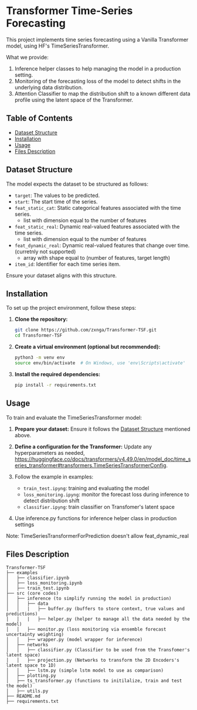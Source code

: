# Transformer Time-Series Forecasting

This project implements time series forecasting using a Vanilla Transformer model, using HF's TimeSeriesTransformer.

What we provide:
1. Inference helper classes to help managing the model in a production setting.
2. Monitoring of the forecasting loss of the model to detect shifts in the underlying data distribution.
3. Attention Classifier to map the distribution shift to a known different data profile using the latent space of the Transformer.

## Table of Contents

- [Dataset Structure](#dataset-structure)
- [Installation](#installation)
- [Usage](#usage)
- [Files Description](#files-description)

## Dataset Structure

The model expects the dataset to be structured as follows:

- `target`: The values to be predicted.
- `start`: The start time of the series.
- `feat_static_cat`: Static categorical features associated with the time series.
   - list with dimension equal to the number of features
- `feat_static_real`:  Dynamic real-valued features associated with the time series.
   - list with dimension equal to the number of features
- `feat_dynamic_real`: Dynamic real-valued features that change over time. (curretnly not supported)
   - array with shape equal to (number of features, target length)
- `item_id`: Identifier for each time series item.

Ensure your dataset aligns with this structure.

## Installation

To set up the project environment, follow these steps:

1. **Clone the repository:**

   ```bash
   git clone https://github.com/zxnga/Transformer-TSF.git
   cd Transformer-TSF
   ```

2. **Create a virtual environment (optional but recommended):**

   ```bash
   python3 -m venv env
   source env/bin/activate  # On Windows, use 'env\Scripts\activate'
   ```

3. **Install the required dependencies:**

   ```bash
   pip install -r requirements.txt
   ```

## Usage

To train and evaluate the TimeSeriesTransformer model:

1. **Prepare your dataset:** Ensure it follows the [Dataset Structure](#dataset-structure) mentioned above.

2. **Define a configuration for the Transformer:** Update any hyperparameters as needed, https://huggingface.co/docs/transformers/v4.49.0/en/model_doc/time_series_transformer#transformers.TimeSeriesTransformerConfig.
3. Follow the example in examples:
   - `train_test.ipyng`: training and evaluating the model
   - `loss_monitoring.ipyng`: monitor the forecast loss during inference to detect distribution shift
   - `classifier.ipyng`: train classifier on Transfomer's latent space
4. Use inference.py functions for inference helper class in production settings

Note: TimeSeriesTransformerForPrediction doesn't allow feat_dynamic_real

## Files Description
```
Transformer-TSF
├── examples
│   ├── classifier.ipynb
│   ├── loss_monitoring.ipynb
│   ├── train_test.ipynb
├── src (core codes)
│   ├── inference (to simplify running the model in production)
│   │   ├── data
│   │   |   ├── buffer.py (buffers to store context, true values and predictions)
│   │   |   ├── helper.py (helper to manage all the data needed by the model)
│   │   ├── monitor.py (loss monitoring via ensemble forecast uncertainty weighting)
│   │   ├── wrapper.py (model wrapper for inference)
│   ├── networks
│   │   ├── classifier.py (Classifier to be used from the Transfomer's latent space)
│   │   ├── projection.py (Networks to transform the 2D Encoders's latent space to 1D)
│   │   ├── lstm.py (simple lstm model to use as comparison)
│   ├── plotting.py
│   ├── ts_transformer.py (functions to initilalize, train and test the model)
│   ├── utils.py
├── README.md
├── requirements.txt
```